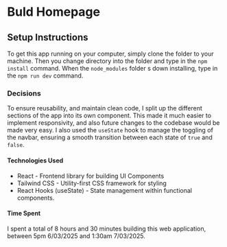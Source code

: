 # Buld Homepage

## Setup Instructions

To get this app running on your computer, simply clone the folder to your machine. Then you change directory into the folder and type in the `npm install` command. When the `node_modules` folder s down installing, type in the `npm run dev` command.

### Decisions

To ensure reusability, and maintain clean code, I split up the different sections of the app into its own component. This made it much easier to implement responsivity, and also future changes to the codebase would be made very easy. I also used the `useState` hook to manage the toggling of the navbar, ensuring a smooth transition between each state of `true` and `false`.

#### Technologies Used

- React - Frontend library for building UI Components
- Tailwind CSS - Utility-first CSS framework for styling
- React Hooks (useState) - State management within functional components.

#### Time Spent

I spent a total of 8 hours and 30 minutes building this web application, between 5pm 6/03/2025 and 1:30am 7/03/2025.
